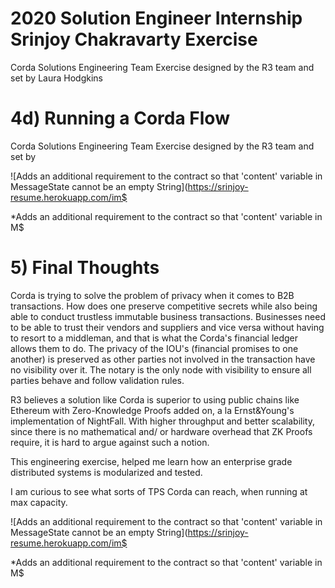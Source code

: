 

# 2020 Solution Engineer Internship Srinjoy Chakravarty Exercise

Corda Solutions Engineering Team Exercise designed by the R3 team and set by Laura Hodgkins


# 4d) Running a Corda Flow



Corda Solutions Engineering Team Exercise designed by the R3 team and set by

![Adds an additional requirement to the contract so that 'content' variable in
MessageState cannot be an empty String](https://srinjoy-resume.herokuapp.com/im$

*Adds an additional requirement to the contract so that 'content' variable in M$


# 5) Final Thoughts

Corda is trying to solve the problem of privacy when it comes to B2B transactions. How does one preserve competitive secrets while also being able to conduct trustless immutable business transactions. Businesses need to be able to trust their vendors and suppliers and vice versa without having to resort to a middleman, and that is what the Corda's financial ledger allows them to do. The privacy of the IOU's (financial promises to one another) is preserved as other parties not involved in the transaction have no visibility over it. The notary is the only node with visibility to ensure all parties behave and follow validation rules.

R3 believes a solution like Corda is superior to using public chains like Ethereum with Zero-Knowledge Proofs added on, a la Ernst&Young's implementation of NightFall. With higher throughput and better scalability, since there is no mathematical and/ or hardware overhead that ZK Proofs require, it is hard to argue against such a notion.

This engineering exercise, helped me learn how an enterprise grade distributed systems is modularized and tested. 

I am curious to see what sorts of TPS Corda can reach, when running at max capacity.




![Adds an additional requirement to the contract so that 'content' variable in
MessageState cannot be an empty String](https://srinjoy-resume.herokuapp.com/im$

*Adds an additional requirement to the contract so that 'content' variable in M$







